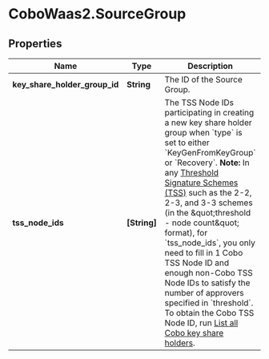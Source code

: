# CoboWaas2.SourceGroup

## Properties

Name | Type | Description | Notes
------------ | ------------- | ------------- | -------------
**key_share_holder_group_id** | **String** | The ID of the Source Group. | 
**tss_node_ids** | **[String]** | The TSS Node IDs participating in creating a new key share holder group when &#x60;type&#x60; is set to either &#x60;KeyGenFromKeyGroup&#x60; or &#x60;Recovery&#x60;.   **Note:** In any [Threshold Signature Schemes (TSS)](https://manuals.cobo.com/en/portal/mpc-wallets/introduction#threshold-signature-scheme-tss) such as the 2-2, 2-3, and 3-3 schemes (in the \&quot;threshold - node count\&quot; format), for &#x60;tss_node_ids&#x60;, you only need to fill in 1 Cobo TSS Node ID and enough non-Cobo TSS Node IDs to satisfy the number of approvers specified in &#x60;threshold&#x60;. To obtain the Cobo TSS Node ID, run [List all Cobo key share holders](/v2/api-references/wallets--mpc-wallets/list-all-cobo-key-share-holders).  | [optional] 


